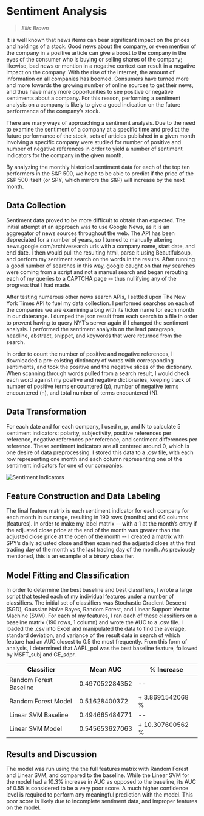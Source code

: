 # Sentiment Analysis
> *Ellis Brown*

It is well known that news items can bear significant impact on the prices and holdings of a stock. Good news about the
company, or even mention of the company in a positive article can give a boost to the company in the eyes of the
consumer who is buying or selling shares of the company; likewise, bad news or mention in a negative context can result
in a negative impact on the company.  With the rise of the internet, the amount of information on all companies has
boomed. Consumers have turned more and more towards the growing number of online sources to get their news, and thus
have many more opportunities to see positive or negative sentiments about a company. For this reason, performing a
sentiment analysis on a company is likely to give a good indication on the future performance of the company’s stock.

There are many ways of approaching a sentiment analysis. Due to the need to examine the sentiment of a company at a
specific time and predict the future performance of the stock, sets of articles published in a given month involving a
specific company were studied for number of positive and number of negative references in order to yield a number of
sentiment indicators for the company in the given month.
    
By analyzing the monthly historical sentiment data for each of the top ten performers in the S&P 500, we hope to be
able to predict if the price of the S&P 500 itself (or SPY, which mirrors the S&P) will increase by the next month.

##  Data Collection
Sentiment data proved to be more difficult to obtain than expected. The initial attempt at an approach was to use
Google News, as it is an aggregator of news sources throughout the web. The API has been depreciated for a number of
years, so I turned to manually altering news.google.com/archivesearch urls with a company name, start date, and end
date. I then would pull the resulting html, parse it using Beautifulsoup, and perform my sentiment search on the
words in the results. After running a good number of searches in this way, google caught on that my searches were
coming from a script and not a manual search and began rerouting each of my queries to a CAPTCHA page -- thus
nullifying any of the progress that I had made.

After testing numerous other news search APIs, I settled upon The New York Times API to fuel my data collection. I
performed searches on each of the companies we are examining along with its ticker name for each month in our
daterange. I dumped the json result from each search to a file in order to prevent having to query NYT’s server
again if I changed the sentiment analysis. I performed the sentiment analysis on the lead paragraph, headline,
abstract, snippet, and keywords that were returned from the search.

In order to count the number of positive and negative references, I downloaded a pre-existing dictionary of words
with corresponding sentiments, and took the positive and the negative slices of the dictionary. When scanning
through words pulled from a search result, I would check each word against my positive and negative dictionaries,
keeping track of number of positive terms encountered (p), number of negative terms encountered (n), and total
number of terms encountered (N). 

## Data Transformation
For each date and for each company, I used n, p, and N to calculate 5 sentiment indicators: polarity, subjectivity,
positive references per reference, negative references per reference, and sentiment differences per reference. These
sentiment indicators are all centered around 0, which is one desire of data preprocessing. I stored this data to a
.csv file, with each row representing one month and each column representing one of the sentiment indicators for one
of our companies.

![Sentiment Indicators](https://raw.githubusercontent.com/dcarr45/FinanceML/master/SentimentAnalysis/SentimentIndicators.png "Sentiment Indicators")


## Feature Construction and Data Labeling
The final feature matrix is each sentiment indicator for each company for each month in our range, resulting in 190
rows (months) and 60 columns (features).
In order to make my label matrix -- with a 1 at the month’s entry if the adjusted close price at the end of the
month was greater than the adjusted close price at the open of the month -- I created a matrix with SPY’s daily
adjusted close and then examined the adjusted close at the first trading day of the month vs the last trading day of
the month. As previously mentioned, this is an example of a binary classifier.

## Model Fitting and Classification
In order to determine the best baseline and best classifiers, I wrote a large script that tested each of my
individual features under a number of classifiers. The initial set of classifiers was Stochastic Gradient Descent
(SGD), Gaussian Naïve Bayes, Random Forest, and Linear Support Vector Machine (SVM).  For each of my features, I ran
each of these classifiers on a baseline matrix (190 rows, 1 column) and wrote the AUC to a .csv file. I loaded the
.csv into Excel and manipulated the data to find the average, standard deviation, and variance of the result data in
search of which feature had an AUC closest to 0.5 the most frequently. From this form of analysis, I determined that
AAPL_pol was the best baseline feature, followed by MSFT_subj and GE_sdpr.


|Classifier|Mean AUC|% Increase|
|---|---|---|
|Random Forest Baseline|0.497052284352|-- |
|Random Forest Model|0.51628400372|+ 3.8691542068 %|
|Linear SVM Baseline|0.494665484771|--|
|Linear SVM Model|0.545653627063|+ 10.307600562 %|

## Results and Discussion
The model was run using the the full features matrix with Random Forest and Linear SVM, and compared to the
baseline. While the Linear SVM for the model had a 10.3% increase in AUC as opposed to the baseline, its AUC of 0.55
is considered to be a very poor score. A much higher confidence level is required to perform any meaningful
prediction with the model. This poor score is likely due to incomplete sentiment data, and improper features on the
model. 


